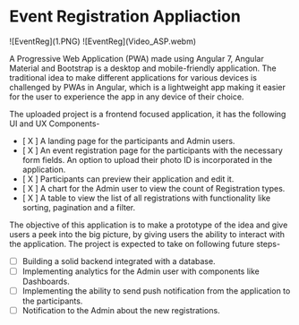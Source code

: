 <h1>Event Registration Appliaction</h1>
![EventReg](1.PNG)
![EventReg](Video_ASP.webm)


A Progressive Web Application (PWA) made using Angular 7, Angular Material and Bootstrap is a desktop and mobile-friendly application. The traditional idea to make different applications for various devices is challenged by PWAs in Angular, which is a lightweight app making it easier for the user to experience the app in any device of their choice.

The uploaded project is a frontend focused application, it has the following UI and UX Components-
- [ X ] A landing page for the participants and Admin users.
- [ X ] An event registration page for the participants with the necessary form fields. An option to upload their photo ID is incorporated in the application.
- [ X ] Participants can preview their application and edit it.
- [ X ] A chart for the Admin user to view the count of Registration types.
- [ X ] A table to view the list of all registrations with functionality like sorting, pagination and a filter.

The objective of this application is to make a prototype of the idea and give users a peek into the big picture, by giving users the ability to interact with the application. The project is expected to take on following future steps-
- [  ] Building a solid backend integrated with a database.
- [  ] Implementing analytics for the Admin user with components like Dashboards.
- [  ] Implementing the ability to send push notification from the application to the participants.
- [  ] Notification to the Admin about the new registrations.
